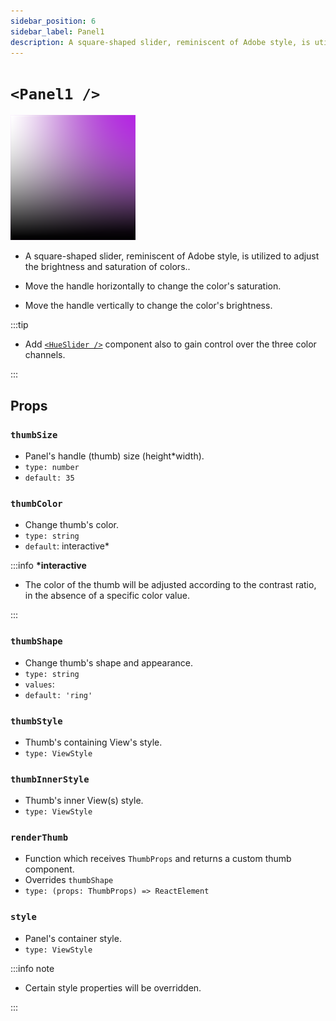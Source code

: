 ```yaml
---
sidebar_position: 6
sidebar_label: Panel1
description: A square-shaped slider, reminiscent of Adobe style, is utilized to adjust the brightness and saturation of colors.
---
```


# `<Panel1 />`

![panel1](../../../images/panel1.png)

- A square-shaped slider, reminiscent of Adobe style, is utilized to adjust the brightness and saturation of colors..

- Move the handle horizontally to change the color's saturation.

- Move the handle vertically to change the color's brightness.

:::tip

- Add [`<HueSlider />`](./HueSlider) component also to gain control over the three color channels.

:::

## Props

### `thumbSize`

- Panel's handle (thumb) size (height\*width).
- `type: number`
- `default: 35`

### `thumbColor`

- Change thumb's color.
- `type: string`
- `default`: interactive\*

:::info **\*interactive**

- The color of the thumb will be adjusted according to the contrast ratio, in the absence of a specific color value.

:::

### `thumbShape`

- Change thumb's shape and appearance.
- `type: string`
- `values`: <shapes/>
- `default: 'ring'`

### `thumbStyle`

- Thumb's containing View's style.
- `type: ViewStyle`

### `thumbInnerStyle`

- Thumb's inner View(s) style.
- `type: ViewStyle`

### `renderThumb`

- Function which receives `ThumbProps` and returns a custom thumb component.
- Overrides `thumbShape`
- `type: (props: ThumbProps) => ReactElement`

### `style`

- Panel's container style.
- `type: ViewStyle`

:::info note

- Certain style properties will be overridden.

:::
